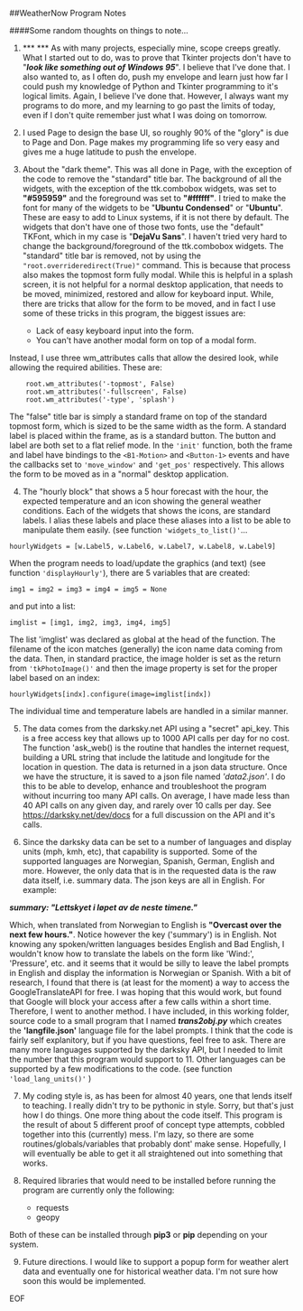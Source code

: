 ##WeatherNow Program Notes

####Some random thoughts on things to note...

1) *** ***  As with many projects, especially mine, scope creeps greatly.  What I started out to do, was to prove that Tkinter projects don't have to "***look like something out of Windows 95***".  I believe that I've done that.  I also wanted to, as I often do, push my envelope and learn just how far I could push my knowledge of Python and Tkinter programming to it's logical limits.  Again, I believe I've done that.  However, I always want my programs to do more, and my learning to go past the limits of today, even if I don't quite remember just what I was doing on tomorrow.

2) I used Page to design the base UI, so roughly 90% of the "glory" is due to Page and Don.  Page makes my programming life so very easy and gives me a huge latitude to push the envelope.

3) About the "dark theme".  This was all done in Page, with the exception of the code to remove the "standard" title bar.  The background of all the widgets, with the exception of the ttk.combobox widgets, was set to **"#595959"** and the foreground was set to **"#ffffff"**.  I tried to make the font for many of the widgets to be "**Ubuntu Condensed**" or "**Ubuntu**".  These are easy to add to Linux systems, if it is not there by default.  The widgets that don't have one of those two fonts, use the "default" TKFont, which in my case is "**DejaVu Sans**".  I haven't tried very hard to change the background/foreground of the ttk.combobox widgets.  The "standard" title bar is removed, not by using the `"root.overrideredirect(True)"` command.  This is because that process also makes the topmost form fully modal.  While this is helpful in a splash screen, it is not helpful for a normal desktop application, that needs to be moved, minimized, restored and allow for keyboard input.  While, there are tricks that allow for the form to be moved, and in fact I use some of these tricks in this program, the biggest issues are:

    - Lack of easy keyboard input into the form.
    - You can't have another modal form on top of a modal form.

Instead, I use three wm_attributes calls that allow the desired look, while allowing the required abilities.  These are:

```
    root.wm_attributes('-topmost', False)
    root.wm_attributes('-fullscreen', False)
    root.wm_attributes('-type', 'splash')
```

The "false" title bar is simply a standard frame on top of the standard topmost form, which is sized to be the same width as the form.  A standard label is placed within the frame, as is a standard button.  The button and label are both set to a flat relief mode.  In the `'init'` function, both the frame and label have bindings to the `<B1-Motion>` and `<Button-1>` events and have the callbacks set to `'move_window'` and `'get_pos'` respectively.  This allows the form to be moved as in a "normal" desktop application.

4) The "hourly block" that shows a 5 hour forecast with the hour, the expected temperature and an icon showing the general weather conditions.  Each of the widgets that shows the icons, are standard labels.  I alias these labels and place these aliases into a list to be able to manipulate them easily.  (see function `'widgets_to_list()'`...

```
hourlyWidgets = [w.Label5, w.Label6, w.Label7, w.Label8, w.Label9]
```

When the program needs to load/update the graphics (and text) (see function `'displayHourly'`), there are 5 variables that are created:

```
img1 = img2 = img3 = img4 = img5 = None
```

and put into a list:

```
imglist = [img1, img2, img3, img4, img5]
```

The list 'imglist' was declared as global at the head of the function.  The filename of the icon matches (generally) the icon name data coming from the data.  Then, in standard practice, the image holder is set as the return from `'tkPhotoImage()'` and then the image property is set for the proper label based on an index:

```
hourlyWidgets[indx].configure(image=imglist[indx])
```

The individual time and temperature labels are handled in a similar manner.

5) The data comes from the darksky.net API using a "secret" api_key.  This is a free access key that allows up to 1000 API calls per day for no cost.  The function 'ask_web() is the routine that handles the internet request, building a URL string that include the latitude and longitude for the location in question.  The data is returned in a json data structure.  Once we have the structure, it is saved to a json file named *'data2.json'*.  I do this to be able to develop, enhance and troubleshoot the program without incurring too many API calls.  On average, I have made less than 40 API calls on any given day, and rarely over 10 calls per day. See https://darksky.net/dev/docs for a full discussion on the API and it's calls.

6) Since the darksky data can be set to a number of languages and display units (mph, kmh, etc), that capability is supported.  Some of the supported languages are Norwegian, Spanish, German, English and more.  However, the only data that is in the requested data is the raw data itself, i.e. summary data.  The json keys are all in English.  For example:

**_summary:	"Lettskyet i løpet av de neste timene."_**

Which, when translated from Norwegian to English is **"Overcast over the next few hours."**.  Notice however the key ('summary') is in English.  Not knowing any spoken/written languages besides English and Bad English, I wouldn't know how to translate the labels on the form like 'Wind:', 'Pressure', etc. and it seems that it would be silly to leave the label prompts in English and display the information is Norwegian or Spanish.  With a bit of research, I found that there is (at least for the moment) a way to access the GoogleTranslateAPI for free.  I was hoping that this would work, but found that Google will block your access after a few calls within a short time.  Therefore, I went to another method.  I have included, in this working folder, source code to a small program that I named ***trans2obj.py*** which creates the **'langfile.json'** language file for the label prompts.  I think that the code is fairly self explanitory, but if you have questions, feel free to ask. There are many more languages supported by the darksky API, but I needed to limit the number that this program would support to 11.  Other languages can be supported by a few modifications to the code. (see function `'load_lang_units()'` )

7) My coding style is, as has been for almost 40 years, one that lends itself to teaching.  I really didn't try to be pythonic in style.  Sorry, but that's just how I do things.  One more thing about the code itself.  This program is the result of about 5 different proof of concept type attempts, cobbled  together into this (currently) mess.  I'm lazy, so there are some routines/globals/variables that probably dont' make sense.  Hopefully, I will eventually be able to get it all straightened out into something that works.

8) Required libraries that would need to be installed before running the program are currently only the following:

     - requests
     - geopy

Both of these can be installed through **pip3** or **pip** depending on your system.

9) Future directions.  I would like to support a popup form for weather alert data and eventually one for historical weather data.  I'm not sure how soon this would be implemented.

EOF



